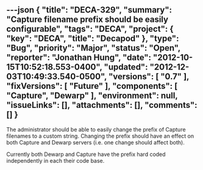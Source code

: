 ---json
{
  "title": "DECA-329",
  "summary": "Capture filename prefix should be easily configurable",
  "tags": "DECA",
  "project": {
    "key": "DECA",
    "title": "Decapod"
  },
  "type": "Bug",
  "priority": "Major",
  "status": "Open",
  "reporter": "Jonathan Hung",
  "date": "2012-10-15T10:52:18.553-0400",
  "updated": "2012-12-03T10:49:33.540-0500",
  "versions": [
    "0.7"
  ],
  "fixVersions": [
    "Future"
  ],
  "components": [
    "Capture",
    "Dewarp"
  ],
  "environment": null,
  "issueLinks": [],
  "attachments": [],
  "comments": []
}
---
The administrator should be able to easily change the prefix of Capture filenames to a custom string. Changing the prefix should have an effect on both Capture and Dewarp servers (i.e. one change should affect both).

Currently both Dewarp and Capture have the prefix hard coded independently in each their code base.

        